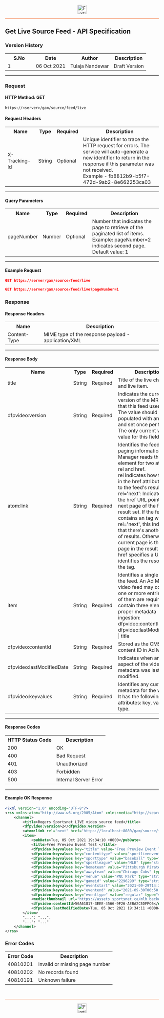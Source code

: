 <p align="center"><img src="https://cdn.shortpixel.ai/spai/w_378+q_lossy+ret_img+to_webp/https://firstlight.ai/wp-content/uploads/2021/03/300ppi-logotype-transparent.png" alt="Firstlight" height="30"/></p>

<hr style="height:1px;border-width:0;background-color:#f26524">

## Get Live Source Feed - API Specification

### Version History

<table width='100%'>
  <tr>
    <th width='20%'>S.No</th>
    <th>Date</th>
    <th>Author</th>
    <th>Description</th>
  </tr>
  <tr>
    <td>1</td>
    <td>06 Oct 2021</td>
    <td>Tulaja Nandewar</td>
    <td>Draft Version</td>
  </tr>
</table>

<hr style="height:1px;border-width:0;background-color:black">

### Request

#### HTTP Method: GET

```
https://<server>/gam/source/feed/live
```

#### Request Headers

<table width='100%'>
  <tr>
    <th width='20%'>Name</th>
    <th>Type</th>
    <th>Required</th>
    <th>Description</th>
  </tr>
  <tr>
    <td>X-Tracking-Id</td>
    <td>String</td>
    <td>Optional</td>
    <td>Unique identifier to trace the HTTP request for errors. The service will auto-generate a new identifier to return in the response if this parameter was not received.<br/>Example - fb8812b9-b5f7-472d-9ab2-8e662253ca03</td>
  </tr>
</table>

<hr style="height:1px;border-width:0;background-color:black">

<div class="page"/>

#### Query Parameters

<table width="100%">
  <tr>
    <th width='20%'>Name</th>
    <th>Type</th>
    <th>Required</th>
    <th>Description</th>
  </tr>
  <tr>
    <td>pageNumber</td>
    <td>Number</td>
    <td>Optional</td>
    <td>Number that indicates the page to retrieve of the paginated list of items. <br>Example: pageNumber=2 indicates second page.<br>Default value: 1</td>
  </tr>
</table>

<hr style="height:1px;border-width:0;background-color:black">

#### Example Request

```json
GET https://server/gam/source/feed/live
```

```json
GET https://server/gam/source/feed/live?pageNumber=1
```
### Response

#### Response Headers

<table width="100%">
  <tr>
    <th>Name</th>
    <th>Description</th>
  </tr>
  <tr>
    <td>Content-Type</td>
    <td>MIME type of the response payload - application/XML</td>
  </tr>
</table>

<hr style="height:1px;border-width:0;background-color:black">

#### Response Body

<table width="100%">
  <tr>
    <th width='20%'>Name</th>
    <th>Type</th>
    <th>Required</th>
    <th>Description</th>
  </tr>
  <tr>
    <td>title</td>
    <td>String</td>
    <td>Required</td>
    <td>Title of the live channel and live item. </td>
  </tr>
  <tr>
    <td>dfpvideo:version</td>
    <td>String</td>
    <td>Required</td>
    <td>Indicates the current version of the MRSS spec that this feed uses. <br/> The value should be populated with an integer, and set once per feed. <br/> The only current valid value for this field is 2. </td>
  </tr>
  <tr>
    <td>atom:link</td>
    <td>String</td>
    <td>Required</td>
    <td>Identifies the feed's paging information. Ad Manager reads this element for two attributes: rel and href. <br/> rel indicates how the URL in the href attribute relates to the feed's result set. <br/> rel='next': Indicates that the href URL points to the next page of the feed's result set. If the feed contains an <atom:link> tag with rel='next', this indicates that there's another page of results. Otherwise, the current page is the last page in the result set. <br/> href specifies a URL that identifies the resource in the <atom:link> tag.</td>
  </tr>
  <tr>
    <td>item</td>
    <td>String</td>
    <td>Required</td>
    <td>Identifies a single video in the feed. An Ad Manager video feed may contain one or more <item> entries. Each of them are required to contain three elements for proper metadata ingestion: dfpvideo:contentId | dfpvideo:lastModifiedDate | title </td>
  </tr>
  <tr>
    <td>dfpvideo:contentId</td>
    <td>String</td>
    <td>Required</td>
    <td>Stored as the CMS content ID in Ad Manager. </td>
  </tr>
  <tr>
    <td>dfpvideo:lastModifiedDate</td>
    <td>String</td>
    <td>Required</td>
    <td>Indicates when any aspect of the video or its metadata was last modified. </td>
  </tr>
  <tr>
    <td>dfpvideo:keyvalues</td>
    <td>String</td>
    <td>Required</td>
    <td>Identifies any custom metadata for the video. <br/> It has the following attributes: key, value, and type. </td>
  </tr>
</table>

<hr style="height:1px;border-width:0;background-color:black">

<div class="page"/>

#### Response Codes

<table width="100%">
  <tr>
    <th>HTTP Status Code</th>
    <th>Description</th>
  </tr>
  <tr>
    <td>200</td>
    <td>OK</td>
  </tr>
  <tr>
    <td>400</td>
    <td>Bad Request</td>
  </tr>
  <tr>
    <td>401</td>
    <td>Unauthorized</td>
  </tr>
  <tr>
    <td>403</td>
    <td>Forbidden</td>
  </tr>
  <tr>
    <td>500</td>
    <td>Internal Server Error</td>
  </tr>
</table>

<hr style="height:1px;border-width:0;background-color:black">

<div class="page"/>

#### Example OK Response

```xml
<?xml version="1.0" encoding="UTF-8"?>
<rss xmlns:atom="http://www.w3.org/2005/Atom" xmlns:media="http://search.yahoo.com/mrss/" xmlns:openSearch="http://a9.com/-/spec/opensearchrss/1.0/" xmlns:dfpvideo="http://api.google.com/dfpvideo" xmlns:tms="http://data.tmsapi.com/v1.1" version="2.0">
    <channel>
        <title>Rogers Sportsnet LIVE video source feed</title>
        <dfpvideo:version>2</dfpvideo:version>
        <atom:link rel="next" href="https://localhost:8080/gam/source/feed/live?pageNumber=2"></atom:link>
        <item>
            <pubDate>Tue, 05 Oct 2021 19:34:10 +0000</pubDate>
            <title>Free Preview Event Test </title>
            <dfpvideo:keyvalues key="title" value="Free Preview Event Test " type="string"></dfpvideo:keyvalues>
            <dfpvideo:keyvalues key="contenttype" value="sportliveevent" type="string"></dfpvideo:keyvalues>
            <dfpvideo:keyvalues key="sporttype" value="baseball" type="string"></dfpvideo:keyvalues>
            <dfpvideo:keyvalues key="sportleague" value="MLB" type="string"></dfpvideo:keyvalues>
            <dfpvideo:keyvalues key="hometeam" value="Pittsburgh Pirates" type="string"></dfpvideo:keyvalues>
            <dfpvideo:keyvalues key="awayteam" value="Chicago Cubs" type="string"></dfpvideo:keyvalues>
            <dfpvideo:keyvalues key="venue" value="PNC Park" type="string"></dfpvideo:keyvalues>
            <dfpvideo:keyvalues key="gameid" value="2296299" type="string"></dfpvideo:keyvalues>
            <dfpvideo:keyvalues key="eventstart" value="2021-09-29T14:35:00Z" type="string"></dfpvideo:keyvalues>
            <dfpvideo:keyvalues key="eventend" value="2021-09-30T00:50:14Z" type="string"></dfpvideo:keyvalues>
            <dfpvideo:keyvalues key="eventtype" value="regular" type="string"></dfpvideo:keyvalues>
            <media:thumbnail url="https://assets.sportsnet.ca/mlb_background_pit_chc_.png"></media:thumbnail>
            <dfpvideo:contentId>56A61817-3EEE-4566-9F26-AEBA2C5DFFC6</dfpvideo:contentId>
            <dfpvideo:lastModifiedDate>Tue, 05 Oct 2021 19:34:11 +0000</dfpvideo:lastModifiedDate>
        </item>
        "...": "...",
        "...": "..."
    </channel>
</rss>
```

<div class="page"/>

### Error Codes

<table width="100%">
  <tr>
    <th>Error Code</th>
    <th>Description</th>
  </tr>
  <tr>
    <td>40810201</td>
    <td>Invalid or missing page number</td>
  </tr>
  <tr>
    <td>40810202</td>
    <td>No records found</td>
  </tr>
  <tr>
    <td>40810191</td>
    <td>Unknown failure</td>
  </tr>
</table>

<br/>

<hr style="height:1px;border-width:0;background-color:#f26524">

<p align="center"><img src="https://cdn.shortpixel.ai/spai/w_378+q_lossy+ret_img+to_webp/https://firstlight.ai/wp-content/uploads/2021/03/300ppi-logotype-transparent.png" alt="Firstlight" height="30"/></p>